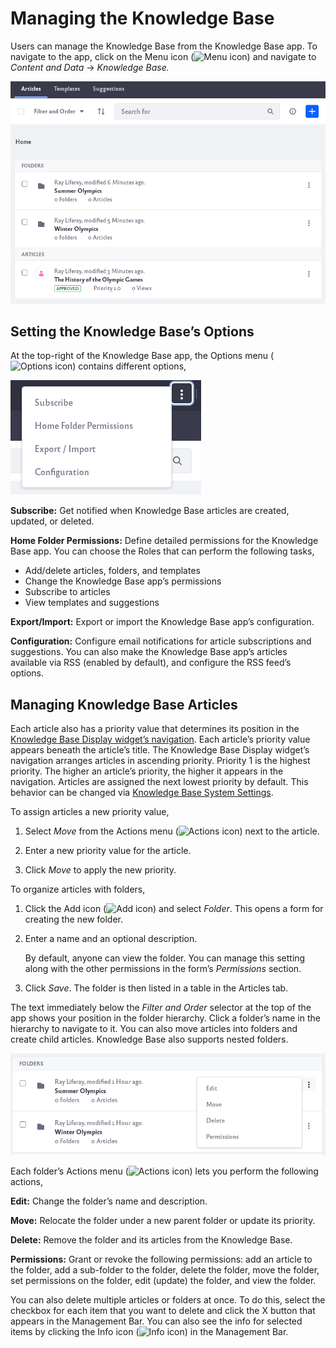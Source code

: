 # Managing the Knowledge Base

Users can manage the Knowledge Base from the Knowledge Base app. To navigate to the app, click on the Menu icon (![Menu icon](../../../images/icon-menu.png)) and navigate to *Content and Data* &rarr; *Knowledge Base.*

<!-- Do we need a note about permissions on every article?
Note: To access Knowledge Base in Site Administration, a Role must have the permission *Knowledge Base* &rarr; Access in *Site Administration*. To add or act on articles, folders, or suggestions, the site administrator must grant the appropriate permissions using the Permissions window in Knowledge Base. -->

![From the app you can manage Knowledge Base articles, templates, and suggestions](./managing-the-knowledge-base/images/01.png)

## Setting the Knowledge Base’s Options

At the top-right of the Knowledge Base app, the Options menu (![Options icon](../../../images/icon-options.png)) contains different options,

![There are different options for the Knowledge Base app](./managing-the-knowledge-base/images/02.png)

**Subscribe:** Get notified when Knowledge Base articles are created, updated, or deleted.

**Home Folder Permissions:** Define detailed permissions for the Knowledge Base app. You can choose the Roles that can perform the following tasks,

* Add/delete articles, folders, and templates
* Change the Knowledge Base app’s permissions
* Subscribe to articles
* View templates and suggestions

**Export/Import:** Export or import the Knowledge Base app’s configuration.

**Configuration:** Configure email notifications for article subscriptions and suggestions. You can also make the Knowledge Base app’s articles available via RSS (enabled by default), and configure the RSS feed’s options.

## Managing Knowledge Base Articles

Each article also has a priority value that determines its position in the [Knowledge Base Display widget’s navigation](knowledge-base-display.md). Each article’s priority value appears beneath the article’s title. The Knowledge Base Display widget’s navigation arranges articles in ascending priority. Priority 1 is the highest priority. The higher an article’s priority, the higher it appears in the navigation. Articles are assigned the next lowest priority by default. This behavior can be changed via [Knowledge Base System Settings](knowledge-base-system-settings.md).

To assign articles a new priority value, 

1. Select *Move* from the Actions menu (![Actions icon](../../../images/icon-actions.png)) next to the article.

1. Enter a new priority value for the article.

1. Click *Move* to apply the new priority.

To organize articles with folders,

1. Click the Add icon (![Add icon](../../../images/icon-add.png)) and select *Folder*. This opens a form for creating the new folder.

1. Enter a name and an optional description.

    By default, anyone can view the folder. You can manage this setting along with the other permissions in the form’s *Permissions* section.

1. Click *Save*. The folder is then listed in a table in the Articles tab.

The text immediately below the *Filter and Order* selector at the top of the app shows your position in the folder hierarchy. Click a folder’s name in the hierarchy to navigate to it. You can also move articles into folders and create child articles. Knowledge Base also supports nested folders.

![Click the action menu of a folder for different options.](./managing-the-knowledge-base/images/03.png)

Each folder’s Actions menu (![Actions icon](../../../images/icon-actions.png)) lets you perform the following actions,

**Edit:** Change the folder’s name and description.

**Move:** Relocate the folder under a new parent folder or update its priority.

**Delete:** Remove the folder and its articles from the Knowledge Base.

**Permissions:** Grant or revoke the following permissions: add an article to the folder, add a sub-folder to the folder, delete the folder, move the folder, set permissions on the folder, edit (update) the folder, and view the folder.

You can also delete multiple articles or folders at once. To do this, select the checkbox for each item that you want to delete and click the X button that appears in the Management Bar. You can also see the info for selected items by clicking the Info icon (![Info icon](../../../images/icon-information.png)) in the Management Bar.